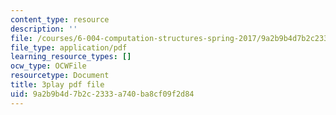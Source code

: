 ```yaml
---
content_type: resource
description: ''
file: /courses/6-004-computation-structures-spring-2017/9a2b9b4d7b2c2333a740ba8cf09f2d84_qY5Rr-PTMMc.pdf
file_type: application/pdf
learning_resource_types: []
ocw_type: OCWFile
resourcetype: Document
title: 3play pdf file
uid: 9a2b9b4d-7b2c-2333-a740-ba8cf09f2d84
---
```

